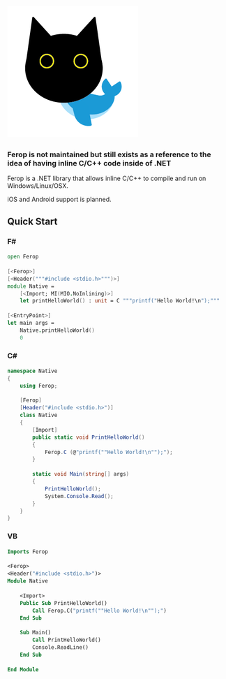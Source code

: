 ![ferop_icon](https://github.com/TIHan/Ferop/blob/master/ferop_icon.png?raw=true)
=

<h3>Ferop is not maintained but still exists as a reference to the idea of having inline C/C++ code inside of .NET</h3>

Ferop is a .NET library that allows inline C/C++ to compile and run on Windows/Linux/OSX.

iOS and Android support is planned.

Quick Start
-

<h3>F#</h3>

```fsharp
open Ferop

[<Ferop>]
[<Header("""#include <stdio.h>""")>]
module Native =
    [<Import; MI(MIO.NoInlining)>]
    let printHelloWorld() : unit = C """printf("Hello World!\n");"""

[<EntryPoint>]
let main args =
    Native.printHelloWorld()
    0
```

<h3>C#</h3>

```csharp
namespace Native
{
    using Ferop;

    [Ferop]
    [Header("#include <stdio.h>")]
    class Native
    {
        [Import]
        public static void PrintHelloWorld()
        {
            Ferop.C (@"printf(""Hello World!\n"");");
        }

        static void Main(string[] args)
        {
            PrintHelloWorld();
            System.Console.Read();
        }
    }
}
```

<h3>VB</h3>

```vb
Imports Ferop

<Ferop>
<Header("#include <stdio.h>")>
Module Native

    <Import>
    Public Sub PrintHelloWorld()
        Call Ferop.C("printf(""Hello World!\n"");")
    End Sub

    Sub Main()
        Call PrintHelloWorld()
        Console.ReadLine()
    End Sub

End Module
```
